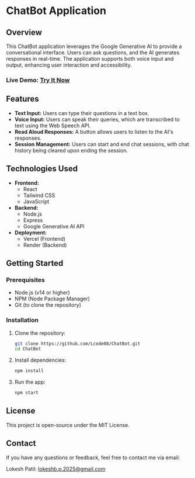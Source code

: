 # ChatBot Application

## Overview

This ChatBot application leverages the Google Generative AI to provide a conversational interface. Users can ask questions, and the AI generates responses in real-time. The application supports both voice input and output, enhancing user interaction and accessibility.

### Live Demo: [Try It Now](https://chat-bot-by-lokesh.vercel.app/)

## Features

- **Text Input:** Users can type their questions in a text box.
- **Voice Input:** Users can speak their queries, which are transcribed to text using the Web Speech API.
- **Read Aloud Responses:** A button allows users to listen to the AI's responses.
- **Session Management:** Users can start and end chat sessions, with chat history being cleared upon ending the session.

## Technologies Used

- **Frontend:** 
  - React
  - Tailwind CSS
  - JavaScript
- **Backend:** 
  - Node.js
  - Express
  - Google Generative AI API
- **Deployment:** 
  - Vercel (Frontend)
  - Render (Backend)

## Getting Started

### Prerequisites

- Node.js (v14 or higher)
- NPM (Node Package Manager)
- Git (to clone the repository)

### Installation

1. Clone the repository:
   ```bash
   git clone https://github.com/Lcode08/ChatBot.git
   cd ChatBot
2. Install dependencies:
   ```bash
   npm install
3. Run the app:
   ```bash
   npm start
   
## License

This project is open-source under the MIT License.

## Contact

If you have any questions or feedback, feel free to contact me via email:

 Lokesh Patil: lokeshb.p.2025@gmail.com

